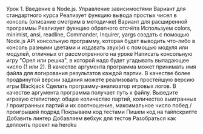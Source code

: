 Урок 1. Введение в Node.js. Управление зависимостями
Вариант для стандартного курса
Реализует функцию вывода простых чисел в консоль (описание смотрим в методичке)
Вариант для расширенной программы
Реализует фукнцию обратного отсчёта
Используем colors, minimist, ansi, readline, Commander, Inquirer, yargs
создать с помощью Node.js API консольную программу, которая будет выводить что-либо в консоль разными цветами и издавать звук(и) с помощью модуля или модулей, отличных от рассмотренного на уроке
Написать консольную игру "Орел или решка", в которой надо будет угадывать выпадающее число (1 или 2). В качестве аргумента программа может принимать имя файла для логирования результатов каждой партии. В качестве более продвинутой версии задания можете реализовать простейшую версию игры Blackjack
Сделать программу-анализатор игровых логов. В качестве аргумента программа получает путь к файлу. Выведите игровую статистику: общее количество партий, количество выигранных / проигранных партий и их соотношение, максимальное число побед / проигрышей подряд
Покрываем код тестами
Пишем код на тайпскрипте
Добавить линтер
Добавляем вебхук для тестов
Разобраться как деплоить проект на heroku
